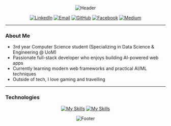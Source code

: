 <div align="center">

![Header](https://capsule-render.vercel.app/api?type=venom&color=0:8871e5,100:b678c4&height=200&section=header&text=Induwara%20Rathnayake&fontSize=50&fontColor=fff&animation=fadeIn&fontAlignY=45&stroke=b678c4&strokeWidth=2&desc=Computer%20Science%20%7C%20AI%20Enthusiast%20%7C%20Web%20Developer&descAlignY=70&descSize=20)

</div>

<div align="center">

[![LinkedIn](https://img.shields.io/badge/-LinkedIn-8871e5?style=flat-square&logo=linkedin&logoColor=white)](https://linkedin.com/in/induwara-rathnayake)
[![Email](https://img.shields.io/badge/-Email-b678c4?style=flat-square&logo=gmail&logoColor=white)](mailto:induwarar.22@cse.mrt.ac.lk)
[![GitHub](https://img.shields.io/badge/-GitHub-6A0DAD?style=flat-square&logo=github&logoColor=white)](https://github.com/InduwaraRathnayake)
[![Facebook](https://img.shields.io/badge/-Facebook-4B0082?style=flat-square&logo=facebook&logoColor=white)](https://facebook.com/induwara.rathnayake03)
[![Medium](https://img.shields.io/badge/-Medium-7B68EE?style=flat-square&logo=medium&logoColor=white)](https://medium.com/@rathnayakeinduwara23)

</div>

---

### About Me

- 3rd year Computer Science student (Specializing in Data Science & Engineering @ UoM)  
- Passionate full-stack developer who enjoys building AI-powered web apps  
- Currently learning modern web frameworks and practical AI/ML techniques  
- Outside of tech, I love gaming and travelling

---

### Technologies

<div align="center">

[![My Skills](https://skillicons.dev/icons?i=java,js,python,cpp,html,css,spring,nextjs,react,fastapi&theme=dark)](https://skillicons.dev)
[![My Skills](https://skillicons.dev/icons?i=angular,django,mysql,mongodb,firebase,git,github,docker,vercel,vscode&theme=dark)](https://skillicons.dev)

![Footer](https://capsule-render.vercel.app/api?type=waving&color=0:8871e5,100:b678c4&customColorList=6&height=70&section=footer)

</div>
